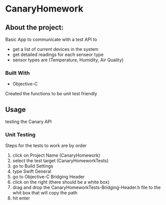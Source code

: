 # CanaryHomework
## About the project:
Basic App to communicate with a test API to 
  - get a list of current devices in the system 
  - get detailed readings for each senseor type
  - sensor types are (Temperature, Humidity, Air Quality) 
### Built With
* []() Objective-C

Created the functions to be unit test friendly
## Usage
testing the Canary API

### Unit Testing
Steps for the tests to work are by order 
1. click on Project Name (CanaryHomework)
2. select the test target (CanaryHomeworkTests) 
3. go to Build Settings 
4. type Swift General 
5. go to Objective-C Bridging Header 
6. click on the right (there should be a white box)
7. drag and drop the CanaryHomeworkTests-Bridging-Header.h file to the whit box that will copy the path 
8. hit enter 
